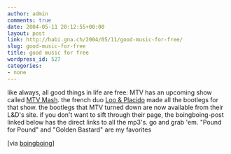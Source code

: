 ```yaml
---
author: admin
comments: true
date: 2004-05-11 20:12:55+00:00
layout: post
link: http://habi.gna.ch/2004/05/11/good-music-for-free/
slug: good-music-for-free
title: good music for free
wordpress_id: 527
categories:
- none
---
```


like always, all good things in life are free:
MTV has an upcoming show called [MTV Mash](http://www.mtvmash.com/). the french duo [Loo & Placido](http://loo-and-placido.audio-sault.com/) made all the bootlegs for that show.
the bootlegs that MTV turned down are now available from their L&D's site. if you don't want to sift through their page, the boingboing-post linked below has the direct links to all the mp3's. go and grab 'em. "Pound for Pound" and "Golden Bastard" are my favorites

[via [boingboing](http://www.boingboing.net/2004/05/10/mtvs_new_mashup_boot.html)]

